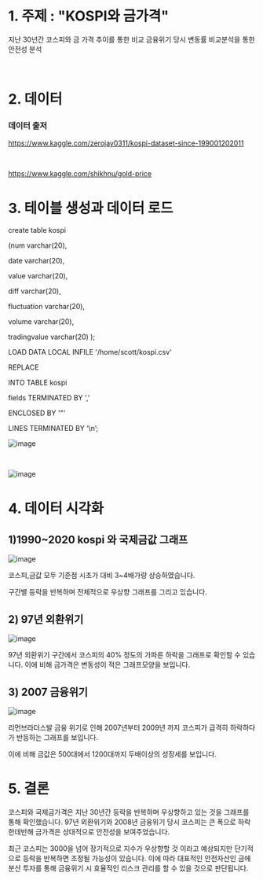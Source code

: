 # 1. 주제 : "KOSPI와 금가격"

지난 30년간 코스피와 금 가격 추이를 통한 비교
금융위기 당시 변동률 비교분석을 통한 안전성 분석

<br>

# 2. 데이터
### 데이터 출저

https://www.kaggle.com/zerojay0311/kospi-dataset-since-199001202011

<br>

https://www.kaggle.com/shikhnu/gold-price

# 3. 테이블 생성과 데이터 로드

create table kospi

(num varchar(20), 

date varchar(20), 

value varchar(20), 

diff varchar(20), 

fluctuation varchar(20), 

volume varchar(20), 

tradingvalue varchar(20) );

 

LOAD DATA LOCAL INFILE '/home/scott/kospi.csv'

REPLACE

INTO TABLE kospi

fields TERMINATED BY ','

ENCLOSED BY '"'

LINES TERMINATED BY ‘\n’;


![image](https://user-images.githubusercontent.com/78076900/123503662-5cc4c980-d68f-11eb-9be3-c67d438d3f90.png)

<br>

![image](https://user-images.githubusercontent.com/78076900/123503667-64846e00-d68f-11eb-94c2-2040968075fd.png)

# 4. 데이터 시각화 

## 1)1990~2020 kospi 와 국제금값 그래프


![image](https://user-images.githubusercontent.com/78076900/123503705-9269b280-d68f-11eb-955e-d7128098f8d5.png)

코스피,금값 모두 기준점 시초가 대비 3~4배가량 상승하였습니다.

구간별 등락을 반복하며 전체적으로 우상향 그래프를 그리고 있습니다.

## 2) 97년 외환위기

![image](https://user-images.githubusercontent.com/78076900/123503726-aca39080-d68f-11eb-998c-7c845eff53ae.png)

97년 외환위기 구간에서 코스피의 40% 정도의 가파른 하락을 그래프로 확인할 수 있습니다. 이에 비해 금가격은 변동성이 적은 그래프모양을 보입니다.

## 3) 2007 금융위기

![image](https://user-images.githubusercontent.com/78076900/123503741-c2b15100-d68f-11eb-8914-0312d33bd046.png)


리먼브라더스발 금융 위기로 인해 2007년부터 2009년 까지 코스피가 급격히 하락하다가 반등하는 그래프를 보입니다.

이에 비해 금값은 500대에서 1200대까지 두배이상의 성장세를 보입니다.


# 5. 결론

코스피와 국제금가격은 지난 30년간 등락을 반복하며 우상향하고 있는 것을 그래프를 통해 확인했습니다. 
97년 외환위기와 2008년 금융위기 당시 코스피는 큰 폭으로 하락한데반해 금가격은 상대적으로 안전성을 보여주었습니다.

최근 코스피는 3000을 넘어 장기적으로 지수가 우상향할 것 이라고 예상되지만 단기적으로 등락을 반복하면 조정될 가능성이 있습니다. 
이에 따라 대표적인 안전자산인 금에 분산 투자를 통해 금융위기 시 효율적인 리스크 관리를 할 수 있을 것으로 판단됩니다.
